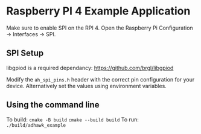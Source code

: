 # Raspberry PI 4 Example Application

Make sure to enable SPI on the RPI 4. Open the Raspberry Pi Configuration -> Interfaces -> SPI.

## SPI Setup

libgpiod is a required dependancy: https://github.com/brgl/libgpiod

Modify the `ah_spi_pins.h` header with the correct pin configuration for your device. Alternatively set the values using environment variables.

## Using the command line

To build:
`cmake -B build`
`cmake --build build`
To run: `./build/adhawk_example`
